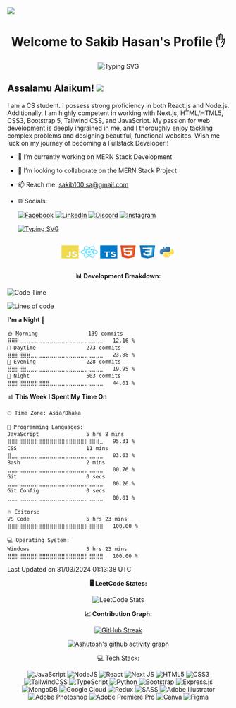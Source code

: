 <img src="https://i0.wp.com/wanderin.dev/wp-content/uploads/2019/12/crop-0-0-1170-390-0-about-cover.png?w=1170&ssl=1">


#
<h1  align="center"><strong>Welcome to Sakib Hasan's Profile ✋</strong></h1>

<div align='center'>
 
<img src="https://readme-typing-svg.herokuapp.com?font=Fira+Code&duration=3000&pause=1000&center=true&vCenter=true&width=435&lines=Aspiring+Full+Stack+Developer;OpenSource+Enthusiast;Competitive+Programmer" alt="Typing SVG" />
 
</div>

<h2>
   <strong> Assalamu Alaikum! <img src="https://media.giphy.com/media/hvRJCLFzcasrR4ia7z/giphy.gif" width="25px"></strong>
</h2>

<p> I am a CS student. I possess strong proficiency in both React.js and Node.js. Additionally, I am highly competent in working with Next.js, HTML/HTML5, CSS3, Bootstrap 5, Tailwind CSS, and JavaScript. My passion for web development is deeply ingrained in me, and I thoroughly enjoy tackling complex problems and designing beautiful, functional websites. Wish me luck on my journey of becoming a Fullstack Developer!! </p>

- 🔭 I’m currently working on MERN Stack Development
- 💞️ I’m looking to collaborate on the MERN Stack Project
- 📫 Reach me: sakib100.sa@gmail.com
- 🌐 Socials:

  [![Facebook](https://img.shields.io/badge/Facebook-%231877F2.svg?logo=Facebook&logoColor=white)](https://facebook.com/sakib.hasan1998) [![LinkedIn](https://img.shields.io/badge/LinkedIn-%230077B5.svg?logo=linkedin&logoColor=white)](https://linkedin.com/in/abdullah-al-sakib) [![Discord](https://img.shields.io/badge/Discord-%237289DA.svg?logo=discord&logoColor=white)](https://discord.gg/https://discord.gg/4bJVXgKP) [![Instagram](https://img.shields.io/badge/Instagram-%23E4405F.svg?logo=Instagram&logoColor=white)](https://instagram.com/__sakibhasan)

  [![Typing SVG](https://readme-typing-svg.demolab.com?font=Fira+Code&weight=600&size=24&pause=1000&center=true&vCenter=true&width=1000&height=100&lines=Don't+Forget+to+Click+Follow+😊)](https://github.com/sakib-h)

##
<div align=center>
  <img align="center" alt="Rafa-Js" height="30" width="40" src="https://raw.githubusercontent.com/devicons/devicon/master/icons/javascript/javascript-plain.svg">
  <img align="center" alt="Rafa-React" height="30" width="40" src="https://raw.githubusercontent.com/devicons/devicon/master/icons/react/react-original.svg">
  <img align="center" alt="Rafa-Ts" height="30" width="40" src="https://raw.githubusercontent.com/devicons/devicon/master/icons/typescript/typescript-plain.svg">
  <img align="center" alt="Rafa-HTML" height="30" width="40" src="https://raw.githubusercontent.com/devicons/devicon/master/icons/html5/html5-original.svg">
  <img align="center" alt="Rafa-CSS" height="30" width="40" src="https://raw.githubusercontent.com/devicons/devicon/master/icons/css3/css3-original.svg">
  <img align="center" alt="Rafa-Python" height="30" width="40" src="https://raw.githubusercontent.com/devicons/devicon/master/icons/python/python-original.svg">
</div>

##

<strong> <p align=center> 📊 **Development Breakdown:** </p>  </strong>
<!--START_SECTION:waka-->
![Code Time](http://img.shields.io/badge/Code%20Time-397%20hrs%2038%20mins-blue)

![Lines of code](https://img.shields.io/badge/From%20Hello%20World%20I%27ve%20Written-4.1%20million%20lines%20of%20code-blue)

**I'm a Night 🦉** 

```text
🌞 Morning                139 commits         ⣿⣿⣿⣀⣀⣀⣀⣀⣀⣀⣀⣀⣀⣀⣀⣀⣀⣀⣀⣀⣀⣀⣀⣀⣀   12.16 % 
🌆 Daytime                273 commits         ⣿⣿⣿⣿⣿⣿⣀⣀⣀⣀⣀⣀⣀⣀⣀⣀⣀⣀⣀⣀⣀⣀⣀⣀⣀   23.88 % 
🌃 Evening                228 commits         ⣿⣿⣿⣿⣿⣀⣀⣀⣀⣀⣀⣀⣀⣀⣀⣀⣀⣀⣀⣀⣀⣀⣀⣀⣀   19.95 % 
🌙 Night                  503 commits         ⣿⣿⣿⣿⣿⣿⣿⣿⣿⣿⣿⣀⣀⣀⣀⣀⣀⣀⣀⣀⣀⣀⣀⣀⣀   44.01 % 
```


📊 **This Week I Spent My Time On** 

```text
🕑︎ Time Zone: Asia/Dhaka

💬 Programming Languages: 
JavaScript               5 hrs 8 mins        ⣿⣿⣿⣿⣿⣿⣿⣿⣿⣿⣿⣿⣿⣿⣿⣿⣿⣿⣿⣿⣿⣿⣿⣿⣀   95.31 % 
CSS                      11 mins             ⣿⣀⣀⣀⣀⣀⣀⣀⣀⣀⣀⣀⣀⣀⣀⣀⣀⣀⣀⣀⣀⣀⣀⣀⣀   03.63 % 
Bash                     2 mins              ⣀⣀⣀⣀⣀⣀⣀⣀⣀⣀⣀⣀⣀⣀⣀⣀⣀⣀⣀⣀⣀⣀⣀⣀⣀   00.76 % 
Git                      0 secs              ⣀⣀⣀⣀⣀⣀⣀⣀⣀⣀⣀⣀⣀⣀⣀⣀⣀⣀⣀⣀⣀⣀⣀⣀⣀   00.26 % 
Git Config               0 secs              ⣀⣀⣀⣀⣀⣀⣀⣀⣀⣀⣀⣀⣀⣀⣀⣀⣀⣀⣀⣀⣀⣀⣀⣀⣀   00.01 % 

🔥 Editors: 
VS Code                  5 hrs 23 mins       ⣿⣿⣿⣿⣿⣿⣿⣿⣿⣿⣿⣿⣿⣿⣿⣿⣿⣿⣿⣿⣿⣿⣿⣿⣿   100.00 % 

💻 Operating System: 
Windows                  5 hrs 23 mins       ⣿⣿⣿⣿⣿⣿⣿⣿⣿⣿⣿⣿⣿⣿⣿⣿⣿⣿⣿⣿⣿⣿⣿⣿⣿   100.00 % 
```


 Last Updated on 31/03/2024 01:13:38 UTC
<!--END_SECTION:waka-->

<div align=center width="60%">

 <strong> <p> 🖥️ LeetCode States: </p>  </strong>

![LeetCode Stats](https://leetcard.jacoblin.cool/sakib-h?theme=dark&font=Source%20Sans%20Pro)
 
 <strong> <p> 📈 Contribution Graph: </p>  </strong>

[![GitHub Streak](https://streak-stats.demolab.com?user=sakib-h&theme=rising-sun&date_format=M%20j%5B%2C%20Y%5D)](https://git.io/streak-stats)

[![Ashutosh's github activity graph](https://github-readme-activity-graph.vercel.app/graph?username=sakib-h&theme=github-compact&height=350)](https://github.com/ashutosh00710/github-readme-activity-graph)

</div>

<!-- ![](http://github-profile-summary-cards.vercel.app/api/cards/profile-details?username=sakib-h&theme=github_dark) -->

<div align=center width="60%" >
 💻 Tech Stack:

  ![JavaScript](https://img.shields.io/badge/javascript-%23323330.svg?style=for-the-badge&logo=javascript&logoColor=%23F7DF1E) ![NodeJS](https://img.shields.io/badge/node.js-6DA55F?style=for-the-badge&logo=node.js&logoColor=white) ![React](https://img.shields.io/badge/react-%2320232a.svg?style=for-the-badge&logo=react&logoColor=%2361DAFB) ![Next JS](https://img.shields.io/badge/Next-black?style=for-the-badge&logo=next.js&logoColor=white) ![HTML5](https://img.shields.io/badge/html5-%23E34F26.svg?style=for-the-badge&logo=html5&logoColor=white) ![CSS3](https://img.shields.io/badge/css3-%231572B6.svg?style=for-the-badge&logo=css3&logoColor=white) ![TailwindCSS](https://img.shields.io/badge/tailwindcss-%2338B2AC.svg?style=for-the-badge&logo=tailwind-css&logoColor=white) ![TypeScript](https://img.shields.io/badge/typescript-%23007ACC.svg?style=for-the-badge&logo=typescript&logoColor=white) ![Python](https://img.shields.io/badge/python-3670A0?style=for-the-badge&logo=python&logoColor=ffdd54) ![Bootstrap](https://img.shields.io/badge/bootstrap-%23563D7C.svg?style=for-the-badge&logo=bootstrap&logoColor=white) ![Express.js](https://img.shields.io/badge/express.js-%23404d59.svg?style=for-the-badge&logo=express&logoColor=%2361DAFB) ![MongoDB](https://img.shields.io/badge/MongoDB-%234ea94b.svg?style=for-the-badge&logo=mongodb&logoColor=white)
![Google Cloud](https://img.shields.io/badge/Google%20Cloud-%234285F4.svg?style=for-the-badge&logo=google-cloud&logoColor=white) ![Redux](https://img.shields.io/badge/redux-%23593d88.svg?style=for-the-badge&logo=redux&logoColor=white) ![SASS](https://img.shields.io/badge/SASS-hotpink.svg?style=for-the-badge&logo=SASS&logoColor=white) ![Adobe Illustrator](https://img.shields.io/badge/adobeillustrator-%23FF9A00.svg?style=for-the-badge&logo=adobeillustrator&logoColor=white) ![Adobe Photoshop](https://img.shields.io/badge/adobephotoshop-%2331A8FF.svg?style=for-the-badge&logo=adobephotoshop&logoColor=white) ![Adobe Premiere Pro](https://img.shields.io/badge/Adobe%20Premiere%20Pro-9999FF.svg?style=for-the-badge&logo=Adobe%20Premiere%20Pro&logoColor=white) ![Canva](https://img.shields.io/badge/Canva-%2300C4CC.svg?style=for-the-badge&logo=Canva&logoColor=white) 	![Figma](https://img.shields.io/badge/figma-%23F24E1E.svg?style=for-the-badge&logo=figma&logoColor=white)

</div>
<!---
sakib-h/sakib-h is a ✨ special ✨ repository because its `README.md` (this file) appears on your GitHub profile.
You can click the Preview link to take a look at your changes.
--->
